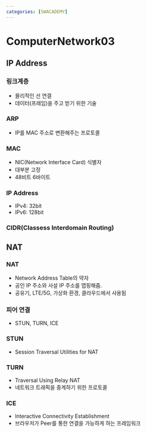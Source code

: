```yaml
---
categories: [SWACADEMY]
---
```


# ComputerNetwork03

## IP Address

### 링크계층

- 물리적인 선 연결
- 데이터(프레임)을 주고 받기 위한 기술

### ARP

- IP를 MAC 주소로 변환해주는 프로토콜

### MAC

- NIC(Network Interface Card) 식별자
- 대부분 고정
- 48비트 6바이트

### IP Address

- IPv4: 32bit
- IPv6: 128bit

### CIDR(Classess Interdomain Routing)

## NAT

### NAT

- Network Address Table의 약자
- 공인 IP 주소와 사설 IP 주소를 맵핑해줌.
- 공유기, LTE/5G, 가상화 환경, 클라우드에서 사용됨

### 피어 연결

- STUN, TURN, ICE

### STUN

- Session Traversal Utilities for NAT

### TURN

- Traversal Using Relay NAT
- 네트워크 트래픽을 중계하기 위한 프로토콜

### ICE

- Interactive Connectivity Establishment
- 브라우저가 Peer를 통한 연결을 가능하게 하는 프레임워크